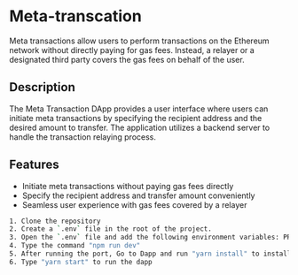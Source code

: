 # Meta-transcation
Meta transactions allow users to perform transactions on the Ethereum network without directly paying for gas fees. Instead, a relayer or a designated third party covers the gas fees on behalf of the user.

## Description
The Meta Transaction DApp provides a user interface where users can initiate meta transactions by specifying the recipient address and the desired amount to transfer. The application utilizes a backend server to handle the transaction relaying process.

## Features
- Initiate meta transactions without paying gas fees directly
- Specify the recipient address and transfer amount conveniently
- Seamless user experience with gas fees covered by a relayer


```bash
1. Clone the repository 
2. Create a `.env` file in the root of the project.
3. Open the `.env` file and add the following environment variables: PRIVATE_KEY,RPC_URL
4. Type the command "npm run dev"
5. After running the port, Go to Dapp and run "yarn install" to install the dependencies
6. Type "yarn start" to run the dapp
```
